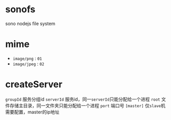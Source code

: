 # sonofs
sono nodejs file system

# mime

* `image/png` : `01`
* `image/jpeg` : `02`


# createServer

`groupId` 服务分组id
`serverId` 服务id，同一`serverId`只能分配给一个进程
`root` 文件存储主目录，同一文件夹只能分配给一个进程
`port` 端口号
`[master]` 仅`slave`机需要配置，master的ip地址
